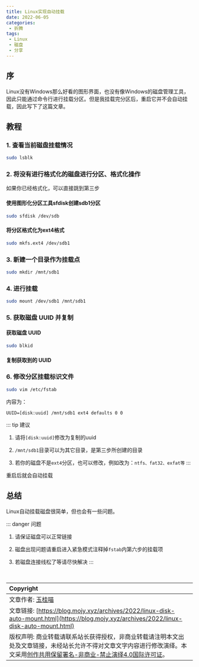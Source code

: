 ```yaml
---
title: Linux实现自动挂载
date: 2022-06-05
categories:
 - 折腾
tags:
 - Linux
 - 磁盘
 - 分享
---
```


## 序

Linux没有Windows那么好看的图形界面，也没有像Windows的磁盘管理工具，因此只能通过命令行进行挂载分区。但是我挂载完分区后，重启它并不会自动挂载，因此写下了这篇文章。

## 教程

### 1. 查看当前磁盘挂载情况

``` sh
sudo lsblk
```

### 2. 将没有进行格式化的磁盘进行分区、格式化操作

如果你已经格式化，可以直接跳到第三步

#### 使用图形化分区工具sfdisk创建sdb1分区

``` sh
sudo sfdisk /dev/sdb
```

#### 将分区格式化为ext4格式

``` sh
sudo mkfs.ext4 /dev/sdb1
```

### 3. 新建一个目录作为挂载点

``` sh
sudo mkdir /mnt/sdb1
```

### 4. 进行挂载

``` sh
sudo mount /dev/sdb1 /mnt/sdb1
```

### 5. 获取磁盘 UUID 并复制

#### 获取磁盘 UUID

``` sh
sudo blkid
```

#### 复制获取到的 UUID

### 6. 修改分区挂载标识文件

``` sh
sudo vim /etc/fstab
```

内容为：

```
UUID=[disk:uuid] /mnt/sdb1 ext4 defaults 0 0
```

::: tip 建议
1. 请将<code>[disk:uuid]</code>修改为复制的uuid

2. <code>/mnt/sdb1</code>目录可以为其它目录，是第三步所创建的目录

3. 若你的磁盘不是<code>ext4</code>分区，也可以修改，例如改为：<code>ntfs、fat32、exfat等</code>
:::

重启后就会自动挂载

## 总结

Linux自动挂载磁盘很简单，但也会有一些问题。

::: danger 问题
1. 请保证磁盘可以正常链接

2. 磁盘出现问题请重启进入紧急模式注释掉<code>fstab</code>内第六步的挂载项

3. 若磁盘连接线松了等请尽快解决
:::

<br>

| Copyright |
| :-----|
| 文章作者: <a href="mailto:abcd2890000456@126.com">玉桂喵</a> |
| 文章链接: [https://blog.mojy.xyz/archives/2022/linux-disk-auto-mount.html](https://blog.mojy.xyz/archives/2022/linux-disk-auto-mount.html) |
| 版权声明: 商业转载请联系站长获得授权，非商业转载请注明本文出处及文章链接，未经站长允许不得对文章文字内容进行修改演绎。本文采用[创作共用保留署名-非商业-禁止演绎4.0国际许可证](https://creativecommons.org/licenses/by-nc-nd/4.0/)。 |
